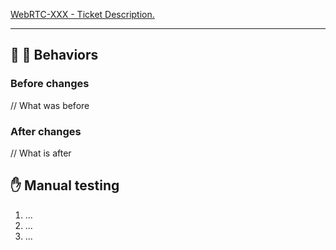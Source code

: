 [WebRTC-XXX - Ticket Description.](https://telnyx.atlassian.net/browse/WEBRTC-XXX)

---
<!-- Describe your changed here -->

<!-- Doing a release? Please remove the section above and instead copy the following test matrix markdown: -->
<!-- https://app.getguru.com/card/ijMaorgT/WebRTC-Squad-Mobile-Voice-SDK-Release-Checklist- -->

## :older_man: :baby: Behaviors
### Before changes
// What was before

### After changes
// What is after

## ✋ Manual testing
1. ...
2. ...
3. ...
